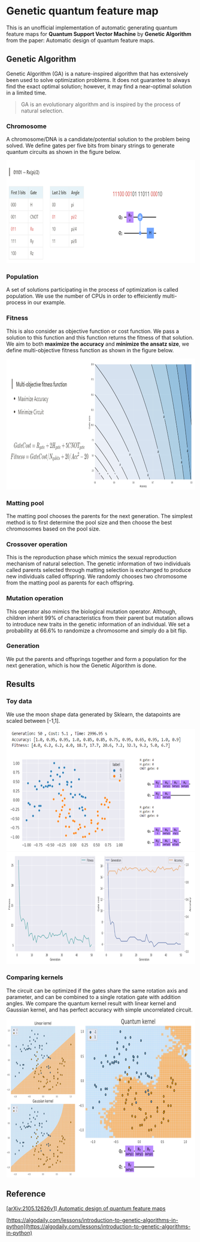 # Genetic quantum feature map

This is an unofficial implementation of automatic generating quantum feature maps for **Quantum Support Vector Machine** by **Genetic Algorithm** from the paper: Automatic design of quantum feature maps.

## Genetic Algorithm
Genetic Algorithm (GA) is a nature-inspired algorithm that has extensively been used to solve optimization problems. It does not guarantee to always find the exact optimal solution; however, it may find a near-optimal solution in a limited time.

>GA is an evolutionary algorithm and is inspired by the process of natural selection.

### Chromosome
A chromosome/DNA is a candidate/potential solution to the problem being solved. We define gates per five bits from binary strings to generate quantum circuits as shown in the figure below.

<img src="https://github.com/doggydoggy0101/Genetic_quantum_feature_map/blob/main/image/encode.png" width="800" height="275">

### Population
A set of solutions participating in the process of optimization is called population. We use the number of CPUs in order to effeiciently multi-process in our example.

### Fitness
This is also consider as objective function or cost function. We pass a solution to this function and this function returns the fitness of that solution. We aim to both **maximize the accuracy** and **minimize the ansatz size**, we define multi-objective fitness function as shown in the figure below.

<img src="https://github.com/doggydoggy0101/Genetic_quantum_feature_map/blob/main/image/fitness.png" width="800" height="350">

### Matting pool 
The matting pool chooses the parents for the next generation. The simplest method is to first determine the pool size and then choose the best chromosomes based on the pool size.

### Crossover operation 
This is the reproduction phase which mimics the sexual reproduction mechanism of natural selection. The genetic information of two individuals called parents selected through matting selection is exchanged to produce new individuals called offspring. We randomly chooses two chromosome from the matting pool as parents for each offspring.

### Mutation operation 
This operator also mimics the biological mutation operator. Although, children inherit 99% of characteristics from their parent but mutation allows to introduce new traits in the genetic information of an individual. We set a probability at 66.6% to randomize a chromosome and simply do a bit flip.

### Generation
We put the parents and offsprings together and form a population for the next generation, which is how the Genetic Algorithm is done.

## Results

### Toy data
We use the moon shape data generated by Sklearn, the datapoints are scaled between [-1,1].

<img src="https://github.com/doggydoggy0101/Genetic_quantum_feature_map/blob/main/image/moonshape.png" width="600" height="325">

<img src="https://github.com/doggydoggy0101/Genetic_quantum_feature_map/blob/main/image/cost.png" width="800" height="300">

### Comparing kernels
The circuit can be optimized if the gates share the same rotation axis and parameter, and can be combined to a single rotation gate with addition angles. We compare the quantum kernel result with linear kernel and Gaussian kernel, and has perfect accuracy with simple uncorrelated circuit.

<img src="https://github.com/doggydoggy0101/Genetic_quantum_feature_map/blob/main/image/kernels.png" width="800" height="425">

## Reference

[[arXiv:2105.12626v1] Automatic design of quantum feature maps](https://arxiv.org/abs/2105.12626) 

[https://algodaily.com/lessons/introduction-to-genetic-algorithms-in-python](https://algodaily.com/lessons/introduction-to-genetic-algorithms-in-python)
